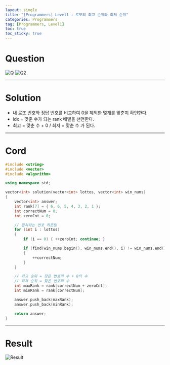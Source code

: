 ```yaml
---
layout: single
title: "[Programmers] Level1 : 로또의 최고 순위와 최저 순위"
categories: Programmers
tag: [Programmers, Level1]
toc: true
toc_sticky: true
---
```


# Question
![Q](https://user-images.githubusercontent.com/97664446/216301278-7ff3c80c-481c-4b8c-bc43-d49c10dcb873.PNG)
![Q2](https://user-images.githubusercontent.com/97664446/216301286-93173897-ec81-4be8-934e-b7697016fcca.PNG)  

***

# Solution
- 내 로또 번호와 정답 번호를 비교하여 0을 제외한 몇개를 맞춘지 확인한다.
- idx = 맞춘 수가 되는 rank 배열을 선언한다.
- 최고 = 맞춘 수 + 0 / 최저 = 맞춘 수 가 된다.  

***

# Cord
```c++
#include <string>
#include <vector>
#include <algorithm>

using namespace std;

vector<int> solution(vector<int> lottos, vector<int> win_nums)
{
    vector<int> answer;
    int rank[7] = { 6, 6, 5, 4, 3, 2, 1 };
    int correctNum = 0;
    int zeroCnt = 0;

    // 일치하는 번호 카운팅
    for (int i : lottos)
    {
        if (i == 0) { ++zeroCnt; continue; }

        if (find(win_nums.begin(), win_nums.end(), i) != win_nums.end())
        {
            ++correctNum;
        }
    }

    // 최고 순위 = 찾은 번호의 수 + 0의 수
    // 최저 순위 = 찾은 번호의 수
    int maxRank = rank[correctNum + zeroCnt];
    int minRank = rank[correctNum];

    answer.push_back(maxRank);
    answer.push_back(minRank);

    return answer;
}
```

***

# Result
![Result](https://user-images.githubusercontent.com/97664446/216301290-0b785cea-c0cc-494e-b248-8e859f0541ba.PNG)
